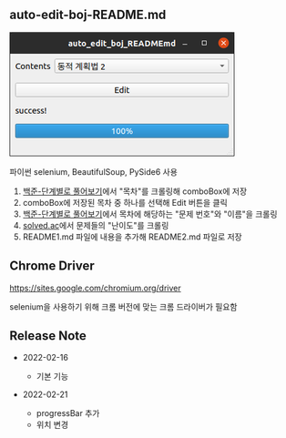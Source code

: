 ## auto-edit-boj-README.md

![preview](./preview.png)

파이썬 selenium, BeautifulSoup, PySide6 사용

1. [백준-단계별로 풀어보기](https://www.acmicpc.net/step)에서 "목차"를 크롤링해 comboBox에 저장
2. comboBox에 저장된 목차 중 하나를 선택해 Edit 버튼을 클릭
3. [백준-단계별로 풀어보기](https://www.acmicpc.net/step)에서 목차에 해당하는 "문제 번호"와 "이름"을 크롤링
4. [solved.ac](https://solved.ac/)에서 문제들의 "난이도"를 크롤링
5. README1.md 파일에 내용을 추가해 README2.md 파일로 저장

## Chrome Driver

https://sites.google.com/chromium.org/driver

selenium을 사용하기 위해 크롬 버전에 맞는 크롬 드라이버가 필요함

## Release Note

* 2022-02-16
  * 기본 기능

* 2022-02-21
  * progressBar 추가
  * 위치 변경
